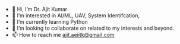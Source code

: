 - 👋 Hi, I’m Dr. Ajit Kumar 
- 👀 I’m interested in AI/ML, UAV, System Identifcation, 
- 🌱 I’m currently learning Python
- 💞️ I’m looking to collaborate on related to my interests and beyond.
- 📫 How to reach me ajit.aeiitk@gmail.com

<!---
AjitIITRAM/AjitIITRAM is a ✨ special ✨ repository because its `README.md` (this file) appears on your GitHub profile.
You can click the Preview link to take a look at your changes.
--->
